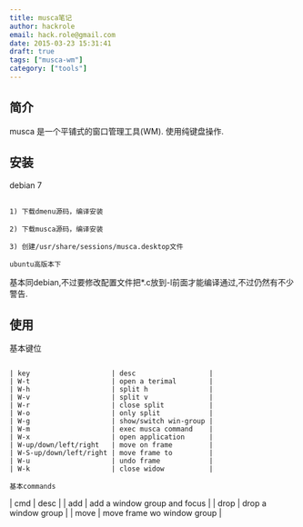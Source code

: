 ```yaml
---
title: musca笔记
author: hackrole
email: hack.role@gmail.com
date: 2015-03-23 15:31:41
draft: true
tags: ["musca-wm"]
category: ["tools"]
---
```





简介
----

musca 是一个平铺式的窗口管理工具(WM). 使用纯键盘操作.

安装
----

debian 7
~~~~~~~~

1) 下载dmenu源码，编译安装

2) 下载musca源码，编译安装

3) 创建/usr/share/sessions/musca.desktop文件

ubuntu高版本下
~~~~~~~~~~~~~~

基本同debian,不过要修改配置文件把*.c放到-l前面才能编译通过,不过仍然有不少警告.

使用
----

基本键位
~~~~~~~~

| key                    | desc                  |
| W-t                    | open a terimal        |
| W-h                    | split h               |
| W-v                    | split v               |
| W-r                    | close split           |
| W-o                    | only split            |
| W-g                    | show/switch win-group |
| W-m                    | exec musca command    |
| W-x                    | open application      |
| W-up/down/left/right   | move on frame         |
| W-S-up/down/left/right | move frame to         |
| W-u                    | undo frame            |
| W-k                    | close widow           |

基本commands
~~~~~~~~~~~~

| cmd         | desc                         |
| add <name>  | add a window group and focus |
| drop <name> | drop a window group          |
| move <name> | move frame wo window group   |

